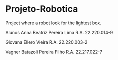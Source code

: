 # Projeto-Robotica
Project where a robot look for the lightest box.

Alunos
Anna Beatriz Pereira Lima R.A. 22.220.014-9

Giovana Ellero Vieira R.A. 22.220.003-2

Vagner Batazoli Pereira Filho R.A. 22.217.022-7
